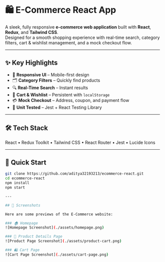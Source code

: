 # 🛍️ E-Commerce React App

A sleek, fully responsive **e-commerce web application** built with **React**, **Redux**, and **Tailwind CSS**.  
Designed for a smooth shopping experience with real-time search, category filters, cart & wishlist management, and a mock checkout flow.

---

## ✨ Key Highlights

- 📱 **Responsive UI** – Mobile-first design  
- 🗂 **Category Filters** – Quickly find products  
- 🔍 **Real-Time Search** – Instant results  
- 🛒 **Cart & Wishlist** – Persistent with `localStorage`  
- 💳 **Mock Checkout** – Address, coupon, and payment flow  
- 🧪 **Unit Tested** – Jest + React Testing Library

---

## 🛠 Tech Stack

React • Redux Toolkit • Tailwind CSS • React Router • Jest • Lucide Icons

---

## 🚀 Quick Start

```bash
git clone https://github.com/aditya32193213/ecommerce-react.git
cd ecommerce-react
npm install
npm start

---

## 📸 Screenshots

Here are some previews of the E-Commerce website:

### 🏠 Homepage
![Homepage Screenshot](./assets/homepage.png)

### 🛒 Product Details Page
![Product Page Screenshot](./assets/product-cart.png)

### 🛍️ Cart Page
![Cart Page Screenshot](./assets/cart-page.png)
